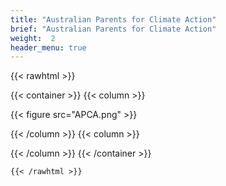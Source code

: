 ```yaml
---
title: "Australian Parents for Climate Action"
brief: "Australian Parents for Climate Action"
weight:  2
header_menu: true
--- 
```


  
   {{< rawhtml >}}
 
 {{< container >}}
{{< column >}}

 {{< figure src="APCA.png"  >}}
  
{{< /column >}}
{{< column >}}
 
{{< /column >}}
{{< /container >}}
  
    {{< /rawhtml >}}
    